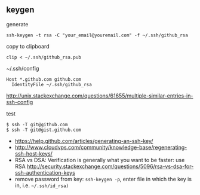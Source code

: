 ## keygen

generate

`ssh-keygen -t rsa -C "your_email@youremail.com" -f ~/.ssh/github_rsa`

copy to clipboard

`clip < ~/.ssh/github_rsa.pub`

~/.ssh/config

```
Host *.github.com github.com
  IdentityFile ~/.ssh/github_rsa
```

http://unix.stackexchange.com/questions/61655/multiple-similar-entries-in-ssh-config

test

```
$ ssh -T git@github.com
$ ssh -T git@gist.github.com
```

- https://help.github.com/articles/generating-an-ssh-key/
- http://www.cloudvps.com/community/knowledge-base/regenerating-ssh-host-keys/
- RSA vs DSA: Verification is generally what you want to be faster: use RSA http://security.stackexchange.com/questions/5096/rsa-vs-dsa-for-ssh-authentication-keys
- remove password from key: `ssh-keygen -p`, enter file in which the key is in, i.e. `~/.ssh/id_rsa)`
